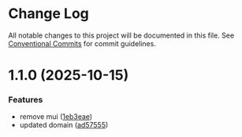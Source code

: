 # Change Log

All notable changes to this project will be documented in this file.
See [Conventional Commits](https://conventionalcommits.org) for commit guidelines.

# 1.1.0 (2025-10-15)


### Features

* remove mui ([1eb3eae](https://github.com/wyle-timing-xx/lemon-design/commit/1eb3eaeaf2fcab7de786f82115649b7e1c14ec44))
* updated domain ([ad57555](https://github.com/wyle-timing-xx/lemon-design/commit/ad57555c20c0524045090b41f35b563d7db49d68))
